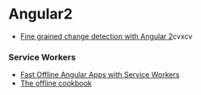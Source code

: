 # Angular2

* [Fine grained change detection with Angular 2](https://juristr.com/blog/2016/04/angular2-change-detection/)cvxcv

### Service Workers
* [Fast Offline Angular Apps with Service Workers](https://coryrylan.com/blog/fast-offline-angular-apps-with-service-workers)
* [The offline cookbook](https://jakearchibald.com/2014/offline-cookbook/)
